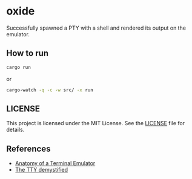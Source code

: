 # oxide

Successfully spawned a PTY with a shell and rendered its output on the emulator.

## How to run

```sh
cargo run
```

or 

```sh
cargo-watch -q -c -w src/ -x run
```

## LICENSE

This project is licensed under the MIT License. See the [LICENSE](LICENSE) file for details.

## References

- [Anatomy of a Terminal Emulator](https://poor.dev/blog/terminal-anatomy/)  
- [The TTY demystified](https://www.linusakesson.net/programming/tty/)
